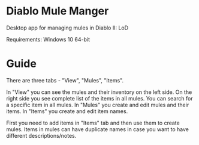 # Diablo Mule Manger
Desktop app for managing mules in Diablo II: LoD

Requirements:
Windows 10 64-bit

# Guide

There are three tabs - "View", "Mules", "Items".

In "View" you can see the mules and their inventory on the left side. On the right side you see complete list of the items in all mules. You can search for a specific item in all mules.
In "Mules" you create and edit mules and their items. 
In "Items" you create and edit item names.

First you need to add items in "Items" tab and then use them to create mules. Items in mules can have duplicate names in case you want to have different descriptions/notes.
